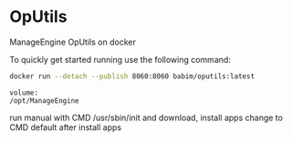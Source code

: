 # OpUtils
ManageEngine OpUtils on docker

To quickly get started running use the following command:
```bash
docker run --detach --publish 8060:8060 babim/oputils:latest
```
```
volume:
/opt/ManageEngine
```

run manual with CMD /usr/sbin/init and download, install apps
change to CMD default after install apps